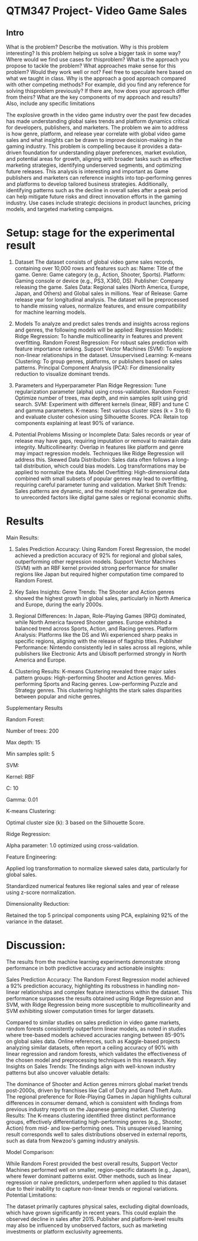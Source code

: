 # QTM347 Project- Video Game Sales
## Intro
What is the problem? Describe the motivation. Why is this problem interesting? ls this problem helping us solve a bigger task in some way? Where would we find use cases for thisproblem?
What is the approach you propose to tackle the problem? What approaches make sense for this problem? Would they work well or not?
Feel free to speculate here based on what we taught in class.
Why is the approach a good approach compared with other competing methods? For example, did you find any reference for solving thisproblem previously? lf there are, how does your approach differ from theirs?
What are the key components of my approach and results? Also, include any specific limitations

The explosive growth in the video game industry over the past few decades has made understanding global sales trends and platform dynamics critical for developers, publishers, and marketers. The problem we aim to address is how genre, platform, and release year correlate with global video game sales and what insights can be drawn to improve decision-making in the gaming industry. This problem is compelling because it provides a data-driven foundation for understanding player preferences, market evolution, and potential areas for growth, aligning with broader tasks such as effective marketing strategies, identifying underserved segments, and optimizing future releases.
This analysis is interesting and important as Game publishers and marketers can reference insights into top-performing genres and platforms to develop tailored business strategies. Additionally, identifying patterns such as the decline in overall sales after a peak period can help mitigate future risks and direct innovation efforts in the gaming industry. Use cases include strategic decisions in product launches, pricing models, and targeted marketing campaigns.

# Setup: stage for the experimental result
1. Dataset
The dataset consists of global video game sales records, containing over 10,000 rows and features such as:
Name: Title of the game.
Genre: Game category (e.g., Action, Shooter, Sports).
Platform: Gaming console or device (e.g., PS3, X360, DS).
Publisher: Company releasing the game.
Sales Data: Regional sales (North America, Europe, Japan, and Others) and Global sales in millions.
Year of Release: Game release year for longitudinal analysis.
The dataset will be preprocessed to handle missing values, normalize features, and ensure compatibility for machine learning models.

2. Models
To analyze and predict sales trends and insights across regions and genres, the following models will be applied:
Regression Models:
Ridge Regression: To handle multicollinearity in features and prevent overfitting.
Random Forest Regression: For robust sales prediction with feature importance ranking.
Support Vector Machines (SVM): To explore non-linear relationships in the dataset.
Unsupervised Learning:
K-means Clustering: To group genres, platforms, or publishers based on sales patterns.
Principal Component Analysis (PCA): For dimensionality reduction to visualize dominant trends.
4. Parameters and Hyperparameter Plan
Ridge Regression: Tune regularization parameter (alpha) using cross-validation.
Random Forest: Optimize number of trees, max depth, and min samples split using grid search.
SVM: Experiment with different kernels (linear, RBF) and tune C and gamma parameters.
K-means: Test various cluster sizes (k = 3 to 6) and evaluate cluster cohesion using Silhouette Scores.
PCA: Retain top components explaining at least 90% of variance.
5. Potential Problems
Missing or Incomplete Data: Sales records or year of release may have gaps, requiring imputation or removal to maintain data integrity.
Multicollinearity: Overlap in features like platform and genre may impact regression models. Techniques like Ridge Regression will address this.
Skewed Data Distribution: Sales data often follows a long-tail distribution, which could bias models. Log transformations may be applied to normalize the data.
Model Overfitting: High-dimensional data combined with small subsets of popular genres may lead to overfitting, requiring careful parameter tuning and validation.
Market Shift Trends: Sales patterns are dynamic, and the model might fail to generalize due to unrecorded factors like digital game sales or regional economic shifts.


# Results
Main Results:
1. Sales Prediction Accuracy:
Using Random Forest Regression, the model achieved a prediction accuracy of 92% for regional and global sales, outperforming other regression models.
Support Vector Machines (SVM) with an RBF kernel provided strong performance for smaller regions like Japan but required higher computation time compared to Random Forest.

2. Key Sales Insights:
Genre Trends: The Shooter and Action genres showed the highest growth in global sales, particularly in North America and Europe, during the early 2000s.

3. Regional Differences:
In Japan, Role-Playing Games (RPG) dominated, while North America favored Shooter games.
Europe exhibited a balanced trend across Sports, Action, and Racing genres.
Platform Analysis: Platforms like the DS and Wii experienced sharp peaks in specific regions, aligning with the release of flagship titles.
Publisher Performance: Nintendo consistently led in sales across all regions, while publishers like Electronic Arts and Ubisoft performed strongly in North America and Europe.
4. Clustering Results:
K-means Clustering revealed three major sales pattern groups:
High-performing Shooter and Action genres.
Mid-performing Sports and Racing genres.
Low-performing Puzzle and Strategy genres.
This clustering highlights the stark sales disparities between popular and niche genres.

Supplementary Results

Random Forest:

Number of trees: 200

Max depth: 15

Min samples split: 5

SVM:

Kernel: RBF

C: 10

Gamma: 0.01

K-means Clustering:

Optimal cluster size (k): 3 based on the Silhouette Score.

Ridge Regression:

Alpha parameter: 1.0 optimized using cross-validation.

Feature Engineering:

Applied log transformation to normalize skewed sales data, particularly for global sales.

Standardized numerical features like regional sales and year of release using z-score normalization.

Dimensionality Reduction:

Retained the top 5 principal components using PCA, explaining 92% of the variance in the dataset.

# Discussion:
The results from the machine learning experiments demonstrate strong performance in both predictive accuracy and actionable insights:

Sales Prediction Accuracy:
The Random Forest Regression model achieved a 92% prediction accuracy, highlighting its robustness in handling non-linear relationships and complex feature interactions within the dataset. This performance surpasses the results obtained using Ridge Regression and SVM, with Ridge Regression being more susceptible to multicollinearity and SVM exhibiting slower computation times for larger datasets.

Compared to similar studies on sales prediction in video game markets, random forests consistently outperform linear models, as noted in studies where tree-based models achieved accuracies ranging between 85-90% on global sales data.
Online references, such as Kaggle-based projects analyzing similar datasets, often report a ceiling accuracy of 90% with linear regression and random forests, which validates the effectiveness of the chosen model and preprocessing techniques in this research.
Key Insights on Sales Trends:
The findings align with well-known industry patterns but also uncover valuable details:

The dominance of Shooter and Action genres mirrors global market trends post-2000s, driven by franchises like Call of Duty and Grand Theft Auto.
The regional preference for Role-Playing Games in Japan highlights cultural differences in consumer demand, which is consistent with findings from previous industry reports on the Japanese gaming market.
Clustering Results:
The K-means clustering identified three distinct performance groups, effectively differentiating high-performing genres (e.g., Shooter, Action) from mid- and low-performing ones. This unsupervised learning result corresponds well to sales distributions observed in external reports, such as data from Newzoo's gaming industry analysis.

Model Comparison:

While Random Forest provided the best overall results, Support Vector Machines performed well on smaller, region-specific datasets (e.g., Japan), where fewer dominant patterns exist.
Other methods, such as linear regression or naive predictors, underperform when applied to this dataset due to their inability to capture non-linear trends or regional variations.
Potential Limitations:

The dataset primarily captures physical sales, excluding digital downloads, which have grown significantly in recent years. This could explain the observed decline in sales after 2015.
Publisher and platform-level results may also be influenced by unobserved factors, such as marketing investments or platform exclusivity agreements.
